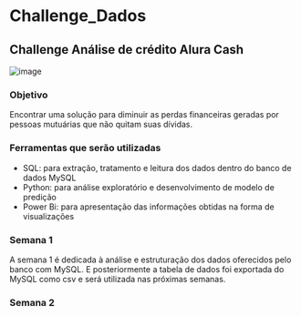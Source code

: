 # Challenge_Dados
## Challenge Análise de crédito Alura Cash
![image](https://user-images.githubusercontent.com/88320974/191837550-fd2faef1-c08a-4ce9-a1e4-830f28fe81c6.png)


### Objetivo
  Encontrar uma solução para diminuir as perdas financeiras geradas por pessoas mutuárias que não quitam suas dívidas.
  
### Ferramentas que serão utilizadas
- SQL: para extração, tratamento e leitura dos dados dentro do banco de dados MySQL
- Python: para análise exploratório e desenvolvimento de modelo de predição
- Power Bi: para apresentação das informações obtidas na forma de visualizações

### Semana 1
A semana 1 é dedicada à análise e estruturação dos dados oferecidos pelo banco com MySQL. E posteriormente a tabela de dados foi exportada do MySQL como csv e será utilizada nas próximas semanas.

### Semana 2

